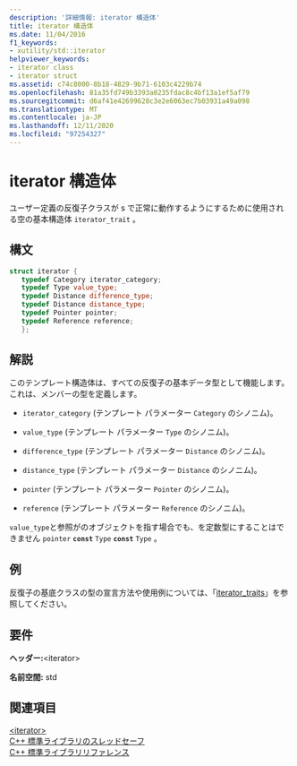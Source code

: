 ```yaml
---
description: '詳細情報: iterator 構造体'
title: iterator 構造体
ms.date: 11/04/2016
f1_keywords:
- xutility/std::iterator
helpviewer_keywords:
- iterator class
- iterator struct
ms.assetid: c74c8000-8b18-4829-9b71-6103c4229b74
ms.openlocfilehash: 81a35fd749b3393a0235fdac8c4bf13a1ef5af79
ms.sourcegitcommit: d6af41e42699628c3e2e6063ec7b03931a49a098
ms.translationtype: MT
ms.contentlocale: ja-JP
ms.lasthandoff: 12/11/2020
ms.locfileid: "97254327"
---
```

# <a name="iterator-struct"></a>iterator 構造体

ユーザー定義の反復子クラスが s で正常に動作するようにするために使用される空の基本構造体 `iterator_trait` 。

## <a name="syntax"></a>構文

```cpp
struct iterator {
   typedef Category iterator_category;
   typedef Type value_type;
   typedef Distance difference_type;
   typedef Distance distance_type;
   typedef Pointer pointer;
   typedef Reference reference;
   };
```

## <a name="remarks"></a>解説

このテンプレート構造体は、すべての反復子の基本データ型として機能します。 これは、メンバーの型を定義します。

- `iterator_category` (テンプレート パラメーター `Category` のシノニム)。

- `value_type` (テンプレート パラメーター `Type` のシノニム)。

- `difference_type` (テンプレート パラメーター `Distance` のシノニム)。

- `distance_type` (テンプレート パラメーター `Distance` のシノニム)。

- `pointer` (テンプレート パラメーター `Pointer` のシノニム)。

- `reference` (テンプレート パラメーター `Reference` のシノニム)。

`value_type`と参照がのオブジェクトを指す場合でも、を定数型にすることはできません `pointer` **`const`** `Type` **`const`** `Type` 。

## <a name="example"></a>例

反復子の基底クラスの型の宣言方法や使用例については、「[iterator_traits](../standard-library/iterator-traits-struct.md)」を参照してください。

## <a name="requirements"></a>要件

**ヘッダー:**\<iterator>

**名前空間:** std

## <a name="see-also"></a>関連項目

[\<iterator>](../standard-library/iterator.md)\
[C++ 標準ライブラリのスレッドセーフ](../standard-library/thread-safety-in-the-cpp-standard-library.md)\
[C++ 標準ライブラリリファレンス](../standard-library/cpp-standard-library-reference.md)
